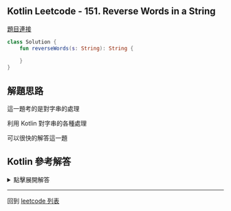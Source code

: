 ## Kotlin Leetcode - 151. Reverse Words in a String

[題目連接](https://leetcode.com/problems/reverse-words-in-a-string/)

```kotlin
class Solution {
    fun reverseWords(s: String): String {
        
    }
}
```

## 解題思路

這一題考的是對字串的處理

利用 Kotlin 對字串的各種處理

可以很快的解答這一題

## Kotlin 參考解答

<details>
  <summary markdown='span'>點擊展開解答</summary>

```kotlin
class Solution {
    fun reverseWords(s: String): String = s.split(" ")
        .filter { it != "" }
        .reversed()
        .joinToString(separator = " ")
}
```

</details>

------

回到 [leetcode 列表](index.md)
